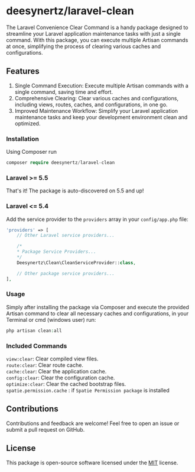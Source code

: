 # deesynertz/laravel-clean

The Laravel Convenience Clear Command is a handy package designed to streamline your Laravel application maintenance tasks with just a single command. With this package, you can execute multiple Artisan commands at once, simplifying the process of clearing various caches and configurations.

## Features

1. Single Command Execution: Execute multiple Artisan commands with a single command, saving time and effort.
2. Comprehensive Clearing: Clear various caches and configurations, including views, routes, caches, and configurations, in one go.
3. Improved Maintenance Workflow: Simplify your Laravel application maintenance tasks and keep your development environment clean and optimized.

### Installation

Using Composer run

```php
composer require deesynertz/laravel-clean
```

### Laravel >= 5.5

That's it! The package is auto-discovered on 5.5 and up!

### Laravel <= 5.4

Add the service provider to the `providers` array in your `config/app.php` file:

```php
'providers' => [
    // Other Laravel service providers...

    /*
    * Package Service Providers...
    */
    Deesynertz\Clean\CleanServiceProvider::class,

    // Other package service providers...
],
```

<!-- Optionally include the Facade in config/app.php if you'd like.
```php
'CleanComamnd'  => Deesynertz\Clean\Facades\CleanComamnd::class,
``` -->

### Usage

Simply after installing the package via Composer and execute the provided Artisan command to clear all necessary caches and configurations, in your Terminal or cmd (windows user) run:

```php
php artisan clean:all
```

### Included Commands

`view:clear`: Clear compiled view files. </br>
`route:clear`: Clear route cache.</br>
`cache:clear`: Clear the application cache.</br>
`config:clear`: Clear the configuration cache.</br>
`optimize:clear`: Clear the cached bootstrap files.</br>
`spatie.permission.cache` : if `Spatie Permission package` is installed</br>

## Contributions

Contributions and feedback are welcome! Feel free to open an issue or submit a pull request on GitHub.

## License

This package is open-source software licensed under the [MIT](https://github.com/deesynertz/laravel-clean/blob/bea267488a748ed4cb41e99785cfcd135ff0a12d/LICENSE.md) license.
